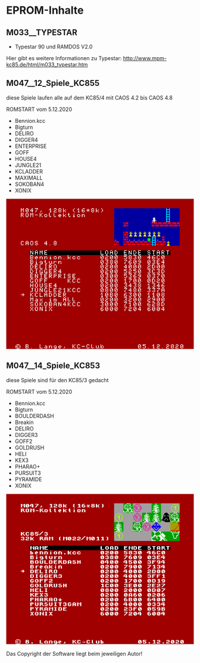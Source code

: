 # EPROM-Inhalte

## M033__TYPESTAR

* Typestar 90 und RAMDOS V2.0

Hier gibt es weitere Informationen zu Typestar: http://www.mpm-kc85.de/html/m033_typestar.htm


## M047__12_Spiele_KC855

diese Spiele laufen alle auf dem KC85/4 mit CAOS 4.2 bis CAOS 4.8

ROMSTART vom 5.12.2020

* Bennion.kcc
* Bigturn
* DELIRO
* DIGGER4
* ENTERPRISE
* GOFF
* HOUSE4
* JUNGLE21
* KCLADDER
* MAXIMALL
* SOKOBAN4
* XONIX

![Screenshot](M047__12_Spiele_KC855.png)

## M047__14_Spiele_KC853

diese Spiele sind für den KC85/3 gedacht

ROMSTART vom 5.12.2020

* Bennion.kcc
* Bigturn
* BOULDERDASH
* Breakin
* DELIRO
* DIGGER3
* GOFF2
* GOLDRUSH
* HELI
* KEX3
* PHARAO+
* PURSUIT3
* PYRAMIDE
* XONIX

![Screenshot](M047__14_Spiele_KC853.png)

Das Copyright der Software liegt beim jeweiligen Autor!
